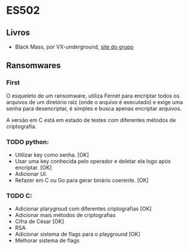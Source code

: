 # ES502

## Livros

- Black Mass, por VX-underground, <a href="https://vx-underground.org/">site do grupo</a>

## Ransomwares

### First

O esqueleto de um ransomware, utiliza Fernet para encriptar todos os arquivos de um diretório raíz (onde o arquivo é executado) e exige uma senha para desencriptar, é simples e busca apenas encriptar arquivos.

A versão em C está em estado de testes com diferentes métodos de criptografia.

### TODO python:
- Utilizar key como senha. [OK]
- Usar uma key conhecida pelo operador e deletar ela logo após encriptar. [OK]
- Adicionar UI. 
- Refazer em C ou Go para gerar binário coerente. [OK]

### TODO C:
- Adicionar plarygroud com diferentes criptografias [OK]
- Adicionar mais métodos de criptografias
- Cifra de César [OK]
- RSA
- Adicionar sistema de flags para o playground [OK]
- Melhorar sistema de flags
